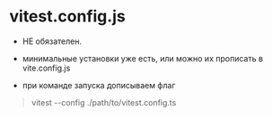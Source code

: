 # vitest.config.js

- НЕ обязателен.
- минимальные установки уже есть, или
можно их прописать в vite.config.js

- при команде запуска дописываем флаг
> vitest --config ./path/to/vitest.config.ts